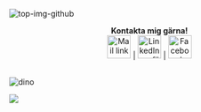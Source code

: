 
![top-img-github](https://user-images.githubusercontent.com/89448403/131726496-bcc60dc6-ae8e-4b80-bb7d-d4eea7bf6834.jpg)



<p align="center">
  <b>Kontakta mig gärna!</b>
  <br>
  <a href="mailto:anna.arlig@gmail.com"><img src="https://user-images.githubusercontent.com/89448403/131729476-0a753bad-73f8-4c8c-b699-a9fcdfe318fa.png" alt="Mail link" style="width:42px;height:42px;"></a> |
  <a href="https://www.linkedin.com/in/anna-%C3%A4rlig/"><img src="https://user-images.githubusercontent.com/89448403/131729542-718273eb-8272-43ba-bbd4-61250fd9269c.png" alt="LinkedIn profile" style="width:42px;height:42px;"></a> |
  <a href="https://www.facebook.com/anna.arlig.1"><img src="https://user-images.githubusercontent.com/89448403/131729594-1e8d7bd5-77ad-4282-95dc-ede6a04a5e97.png" alt="Facebook profile" style="width:42px;height:42px;"></a>
  <br><br>
</p>





![dino](https://user-images.githubusercontent.com/89448403/131727053-8cde92ce-e6bf-4506-b507-5ba0d69de12a.gif)

![](https://komarev.com/ghpvc/?username=anna-arlig&color=71d1c3&style=plastic&label=Besökare)


